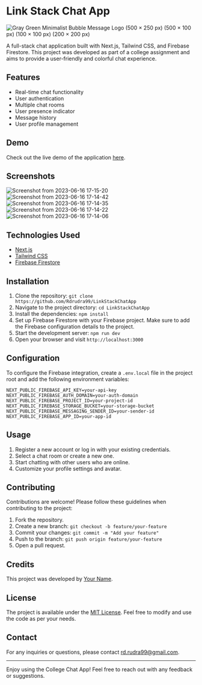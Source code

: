 # Link Stack Chat App


![Gray Green Minimalist Bubble Message Logo (500 × 250 px) (500 × 100 px) (100 × 100 px) (200 × 200 px)](https://github.com/Rdrudra99/LinkStackChatApp/assets/95564961/eebb8522-f39c-40e1-8d4f-2f426e40347c)



A full-stack chat application built with Next.js, Tailwind CSS, and Firebase Firestore. This project was developed as part of a college assignment and aims to provide a user-friendly and colorful chat experience.

## Features

- Real-time chat functionality
- User authentication
- Multiple chat rooms
- User presence indicator
- Message history
- User profile management

## Demo

Check out the live demo of the application [here](https://your-demo-link.com).

## Screenshots

![Screenshot from 2023-06-16 17-15-20](https://github.com/Rdrudra99/LinkStackChatApp/assets/95564961/f1e84fb0-2c61-4796-aac9-85344a4bd728)
![Screenshot from 2023-06-16 17-14-42](https://github.com/Rdrudra99/LinkStackChatApp/assets/95564961/936ecc92-14d8-41cc-89e8-818025b3d6c4)
![Screenshot from 2023-06-16 17-14-35](https://github.com/Rdrudra99/LinkStackChatApp/assets/95564961/b43e6d69-0ca1-43d1-b1bb-6fe5f9939bcb)
![Screenshot from 2023-06-16 17-14-22](https://github.com/Rdrudra99/LinkStackChatApp/assets/95564961/4f8236f0-20ac-4ea3-bb48-b321b919c61c)
![Screenshot from 2023-06-16 17-14-06](https://github.com/Rdrudra99/LinkStackChatApp/assets/95564961/a0544c85-56e8-4999-9022-200d93b2eaa8)


## Technologies Used

- [Next.js](https://nextjs.org/)
- [Tailwind CSS](https://tailwindcss.com/)
- [Firebase Firestore](https://firebase.google.com/docs/firestore)

## Installation

1. Clone the repository: `git clone https://github.com/Rdrudra99/LinkStackChatApp`
2. Navigate to the project directory: `cd LinkStackChatApp`
3. Install the dependencies: `npm install`
4. Set up Firebase Firestore with your Firebase project. Make sure to add the Firebase configuration details to the project.
5. Start the development server: `npm run dev`
6. Open your browser and visit `http://localhost:3000`

## Configuration

To configure the Firebase integration, create a `.env.local` file in the project root and add the following environment variables:

```
NEXT_PUBLIC_FIREBASE_API_KEY=your-api-key
NEXT_PUBLIC_FIREBASE_AUTH_DOMAIN=your-auth-domain
NEXT_PUBLIC_FIREBASE_PROJECT_ID=your-project-id
NEXT_PUBLIC_FIREBASE_STORAGE_BUCKET=your-storage-bucket
NEXT_PUBLIC_FIREBASE_MESSAGING_SENDER_ID=your-sender-id
NEXT_PUBLIC_FIREBASE_APP_ID=your-app-id
```

## Usage

1. Register a new account or log in with your existing credentials.
2. Select a chat room or create a new one.
3. Start chatting with other users who are online.
4. Customize your profile settings and avatar.

## Contributing

Contributions are welcome! Please follow these guidelines when contributing to the project:

1. Fork the repository.
2. Create a new branch: `git checkout -b feature/your-feature`
3. Commit your changes: `git commit -m "Add your feature"`
4. Push to the branch: `git push origin feature/your-feature`
5. Open a pull request.

## Credits

This project was developed by [Your Name](https://github.com/Rdrudra99).

## License

The project is available under the [MIT License](https://opensource.org/licenses/MIT). Feel free to modify and use the code as per your needs.

## Contact

For any inquiries or questions, please contact [rd.rudra99@gmail.com](mailto:rd.rudra99@gmail.com).

---

Enjoy using the College Chat App! Feel free to reach out with any feedback or suggestions.
